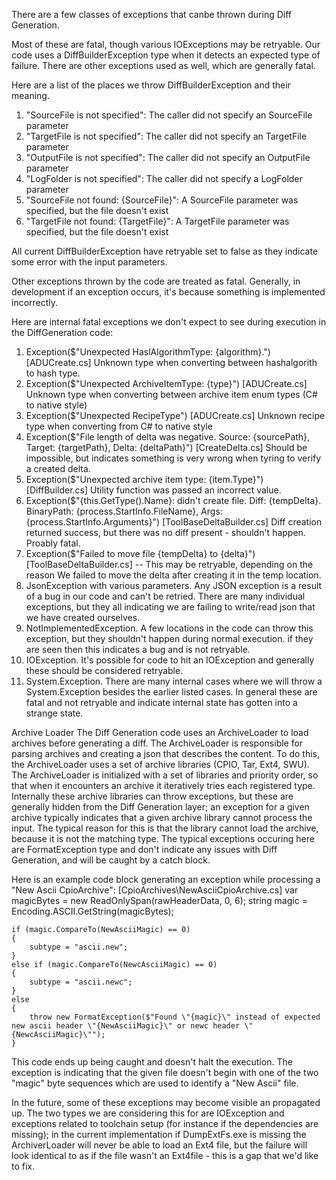 There are a few classes of exceptions that canbe thrown during Diff Generation.

Most of these are fatal, though various IOExceptions may be retryable.
Our code uses a DiffBuilderException type when it detects an expected type of failure. There are other exceptions used as well, which are 
generally fatal.

Here are a list of the places we throw DiffBuilderException and their meaning.

1) "SourceFile is not specified": The caller did not specify an SourceFile parameter
2) "TargetFile is not specified": The caller did not specify an TargetFile parameter
3) "OutputFile is not specified": The caller did not specify an OutputFile parameter
3) "LogFolder is not specified": The caller did not specify a LogFolder parameter
4) "SourceFile not found: {SourceFile}": A SourceFile parameter was specified, but the file doesn't exist
5) "TargetFile not found: {TargetFile}": A TargetFile parameter was specified, but the file doesn't exist

All current DiffBuilderException have retryable set to false as they indicate some error with the input parameters.

Other exceptions thrown by the code are treated as fatal. Generally, in development if an exception occurs, it's because something is implemented
incorrectly.

Here are internal fatal exceptions we don't expect to see during execution in the DiffGeneration code:

1) Exception($"Unexpected HaslAlgorithmType: {algorithm}.") [ADUCreate.cs]
    Unknown type when converting between hashalgorith to hash type.
2) Exception($"Unexpected ArchiveItemType: {type}") [ADUCreate.cs]
    Unknown type when converting between archive item enum types (C# to native style)
3) Exception($"Unexpected RecipeType") [ADUCreate.cs]
    Unknown recipe type when converting from C# to native style
4) Exception($"File length of delta was negative. Source: {sourcePath}, Target: {targetPath}, Delta: {deltaPath}") [CreateDelta.cs]
    Should be impossible, but indicates something is very wrong when tyring to verify a created delta.
5) Exception($"Unexpected archive item type: {item.Type}") [DiffBuilder.cs]
    Utility function was passed an incorrect value.
6) Exception($"{this.GetType().Name}: didn't create file. Diff: {tempDelta}. BinaryPath: {process.StartInfo.FileName}, Args: {process.StartInfo.Arguments}") [ToolBaseDeltaBuilder.cs]
    Diff creation returned success, but there was no diff present - shouldn't happen. Proably fatal.
7) Exception($"Failed to move file {tempDelta} to {delta}") [ToolBaseDeltaBuilder.cs]    -- This may be retryable, depending on the reason
    We failed to move the delta after creating it in the temp location. 
8) JsonException with various parameters. Any JSON exception is a result of a bug in our code and can't be retried. There are many individual exceptions, but they 
   all indicating we are failing to write/read json that we have created ourselves.
9) NotImplementedException. A few locations in the code can throw this exception, but they shouldn't happen during normal execution. if they are seen then this indicates a bug and is not retryable.
10) IOException. It's possible for code to hit an IOException and generally these should be considered retryable.
11) System.Exception. There are many internal cases where we will throw a System.Exception besides the earlier listed cases. In general these are fatal and not retryable and indicate internal state has 
   gotten into a strange state.


Archive Loader
The Diff Generation code uses an ArchiveLoader to load archives before generating a diff. The ArchiveLoader is responsible for parsing archives
and creating a json that describes the content. To do this, the ArchiveLoader uses a set of archive libraries (CPIO, Tar, Ext4, SWU). The 
ArchiveLoader is initialized with a set of libraries and priority order, so that when it encounters an archive it iteratively tries each registered type.
Internally these archive libraries can throw exceptions, but these are generally hidden from the Diff Generation layer; an exception for a 
given archive typically indicates that a given archive library cannot process the input. The typical reason for this is that the library 
cannot load the archive, because it is not the matching type. The typical exceptions occuring here are FormatException type and don't indicate any
issues with Diff Generation, and will be caught by a catch block.

Here is an example code block generating an exception while processing a "New Ascii CpioArchive":
    [CpioArchives\NewAsciiCpioArchive.cs]
    var magicBytes = new ReadOnlySpan<byte>(rawHeaderData, 0, 6);
    string magic = Encoding.ASCII.GetString(magicBytes);

    if (magic.CompareTo(NewAsciiMagic) == 0)
    {
        subtype = "ascii.new";
    }
    else if (magic.CompareTo(NewcAsciiMagic) == 0)
    {
        subtype = "ascii.newc";
    }
    else
    {
        throw new FormatException($"Found \"{magic}\" instead of expected new ascii header \"{NewAsciiMagic}\" or newc header \"{NewcAsciiMagic}\"");
    }

This code ends up being caught and doesn't halt the execution. The exception is indicating that the given file doesn't begin with one of the two "magic" 
byte sequences which are used to identify a "New Ascii" file.

In the future, some of these exceptions may become visible an propagated up. The two types we are considering this for are IOException and exceptions
related to toolchain setup (for instance if the dependencies are missing); in the current implementation if DumpExtFs.exe is missing the ArchiverLoader
will never be able to load an Ext4 file, but the failure will look identical to as if the file wasn't an Ext4file - this is a gap that we'd like to fix.

